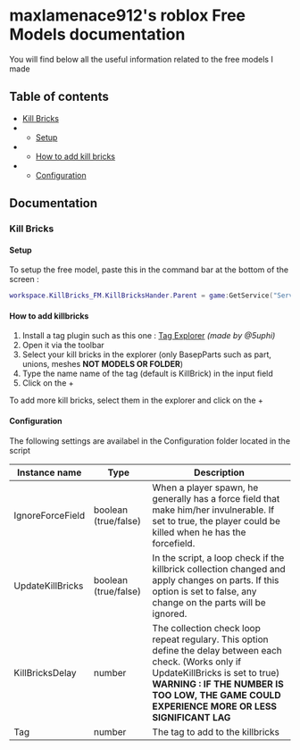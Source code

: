 # maxlamenace912's roblox Free Models documentation
You will find below all the useful information related to the free models I made
## Table of contents
* [Kill Bricks](#killBricks)
* * [Setup](#setupKillBricks)
* * [How to add kill bricks](#howToAddKillBricks)
* * [Configuration](#killBricksConfiguration)

## Documentation

### Kill Bricks<a name=killBricks></a>

#### Setup<a name=setupKillBricks></a>

To setup the free model, paste this in the command bar at the bottom of the screen :

```lua
workspace.KillBricks_FM.KillBricksHander.Parent = game:GetService("ServerScriptService"); workspace.KillBricks_FM:Destroy()
```

#### How to add killbricks<a name=howToAddKillBricks></a>

1. Install a tag plugin such as this one : [Tag Explorer](https://create.roblox.com/marketplace/asset/8293721212) _(made by @5uphi)_
2. Open it via the toolbar
3. Select your kill bricks in the explorer (only BasepParts such as part, unions, meshes **NOT MODELS OR FOLDER**)
4. Type the name name of the tag (default is KillBrick) in the input field
5. Click on the +

To add more kill bricks, select them in the explorer and click on the +

#### Configuration<a name=killBricksConfiguration>

The following settings are availabel in the Configuration folder located in the script

|Instance name|Type|Description|
--------------|-----|-----------|
|IgnoreForceField|boolean (true/false)| When a player spawn, he generally has a force field that make him/her invulnerable. If set to true, the player could be killed when he has the forcefield.
|UpdateKillBricks|boolean (true/false)| In the script, a loop check if the killbrick collection changed and apply changes on parts. If this option is set to false, any change on the parts will be ignored.
KillBricksDelay|number|The collection check loop repeat regulary. This option define the delay between each check. (Works only if UpdateKillBricks is set to true) **WARNING : IF THE NUMBER IS TOO LOW, THE GAME COULD EXPERIENCE MORE OR LESS SIGNIFICANT LAG**
Tag|number|The tag to add to the killbricks
